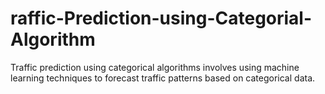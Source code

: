 # raffic-Prediction-using-Categorial-Algorithm
Traffic prediction using categorical algorithms involves using machine learning techniques to forecast traffic patterns based on categorical data.
